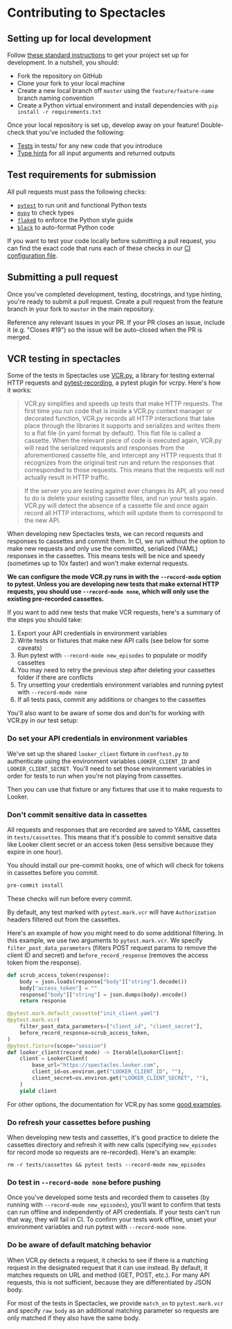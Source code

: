 # Contributing to Spectacles
## Setting up for local development

Follow [these standard instructions](https://opensource.guide/how-to-contribute/#opening-a-pull-request) to get your project set up for development. In a nutshell, you should:

* Fork the repository on GitHub
* Clone your fork to your local machine
* Create a new local branch off `master` using the `feature/feature-name` branch naming convention
* Create a Python virtual environment and install dependencies with `pip install -r requirements.txt`

Once your local repository is set up, develop away on your feature! Double-check that you've included the following:

* [Tests](https://docs.pytest.org/en/latest/) in tests/ for any new code that you introduce
* [Type hints](https://docs.python.org/3/library/typing.html) for all input arguments and returned outputs

## Test requirements for submission

All pull requests must pass the following checks:
* [`pytest`](https://docs.pytest.org/en/latest/) to run unit and functional Python tests
* [`mypy`](http://mypy-lang.org/) to check types
* [`flake8`](http://flake8.pycqa.org/en/latest/) to enforce the Python style guide
* [`black`](https://black.readthedocs.io/en/stable/) to auto-format Python code

If you want to test your code locally before submitting a pull request, you can find the exact code that runs each of these checks in our [CI configuration file](.circleci/config.yml).

## Submitting a pull request

Once you've completed development, testing, docstrings, and type hinting, you're ready to submit a pull request. Create a pull request from the feature branch in your fork to `master` in the main repository.

Reference any relevant issues in your PR. If your PR closes an issue, include it (e.g. "Closes #19") so the issue will be auto-closed when the PR is merged.

## VCR testing in spectacles

Some of the tests in Spectacles use [VCR.py](https://vcrpy.readthedocs.io/en/latest/), a library for testing external HTTP requests and [pytest-recording](https://github.com/kiwicom/pytest-recording), a pytest plugin for vcrpy. Here's how it works:

>VCR.py simplifies and speeds up tests that make HTTP requests. The first time you run code that is inside a VCR.py context manager or decorated function, VCR.py records all HTTP interactions that take place through the libraries it supports and serializes and writes them to a flat file (in yaml format by default). This flat file is called a cassette. When the relevant piece of code is executed again, VCR.py will read the serialized requests and responses from the aforementioned cassette file, and intercept any HTTP requests that it recognizes from the original test run and return the responses that corresponded to those requests. This means that the requests will not actually result in HTTP traffic.

>If the server you are testing against ever changes its API, all you need to do is delete your existing cassette files, and run your tests again. VCR.py will detect the absence of a cassette file and once again record all HTTP interactions, which will update them to correspond to the new API.

When developing new Spectacles tests, we can record requests and responses to cassettes and commit them. In CI, we run without the option to make new requests and only use the committed, serialized (YAML) responses in the cassettes. This means tests will be nice and speedy (sometimes up to 10x faster) and won't make external requests.

**We can configure the mode VCR.py runs in with the `--record-mode` option to pytest. Unless you are developing new tests that make external HTTP requests, you should use `--record-mode none`, which will only use the existing pre-recorded cassettes.**

If you want to add new tests that make VCR requests, here's a summary of the steps you should take:

1. Export your API credentials in environment variables
1. Write tests or fixtures that make new API calls (see below for some caveats)
1. Run pytest with `--record-mode new_episodes` to populate or modify cassettes
1. You may need to retry the previous step after deleting your cassettes folder if there are conflicts
1. Try unsetting your credentials environment variables and running pytest with `--record-mode none`
1. If all tests pass, commit any additions or changes to the cassettes

You'll also want to be aware of some dos and don'ts for working with VCR.py in our test setup:

### Do set your API credentials in environment variables

We've set up the shared `looker_client` fixture in `conftest.py` to authenticate using the environment variables `LOOKER_CLIENT_ID` and `LOOKER_CLIENT_SECRET`. You'll need to set those environment variables in order for tests to run when you're not playing from cassettes.

Then you can use that fixture or any fixtures that use it to make requests to Looker.

### Don't commit sensitive data in cassettes
All requests and responses that are recorded are saved to YAML cassettes in `tests/cassettes`. This means that it's possible to commit sensitive data like Looker client secret or an access token (less sensitive because they expire in one hour).

You should install our pre-commit hooks, one of which will check for tokens in cassettes before you commit.

```bash
pre-commit install
```

These checks will run before every commit.

By default, any test marked with `pytest.mark.vcr` will have `Authorization` headers filtered out from the cassettes.

Here's an example of how you might need to do some additional filtering. In this example, we use two arguments to `pytest.mark.vcr`. We specify `filter_post_data_parameters` (filters POST request params to remove the client ID and secret) and `before_record_response` (removes the access token from the response).

```python
def scrub_access_token(response):
    body = json.loads(response["body"]["string"].decode())
    body["access_token"] = ""
    response["body"]["string"] = json.dumps(body).encode()
    return response

@pytest.mark.default_cassette("init_client.yaml")
@pytest.mark.vcr(
    filter_post_data_parameters=["client_id", "client_secret"],
    before_record_response=scrub_access_token,
)
@pytest.fixture(scope="session")
def looker_client(record_mode) -> Iterable[LookerClient]:
    client = LookerClient(
        base_url="https://spectacles.looker.com",
        client_id=os.environ.get("LOOKER_CLIENT_ID", ""),
        client_secret=os.environ.get("LOOKER_CLIENT_SECRET", ""),
    )
    yield client
```

For other options, the documentation for VCR.py has some [good examples](https://vcrpy.readthedocs.io/en/latest/advanced.html#filter-sensitive-data-from-the-request).

### Do refresh your cassettes before pushing

When developing new tests and cassettes, it's good practice to delete the cassettes directory and refresh it with new calls (specifying `new_episodes` for record mode so requests are re-recorded). Here's an example:

```
rm -r tests/cassettes && pytest tests --record-mode new_episodes
```

### Do test in `--record-mode none` before pushing

Once you've developed some tests and recorded them to cassetes (by running with `--record-mode new_episodes`), you'll want to confirm that tests can run offline and independently of API credentials. If your tests can't run that way, they will fail in CI. To confirm your tests work offline, unset your environment variables and run pytest with `--record-mode none`.

### Do be aware of default matching behavior
When VCR.py detects a request, it checks to see if there is a matching request in the designated request that it can use instead. By default, it matches requests on URL and method (GET, POST, etc.). For many API requests, this is not sufficient, because they are differentiated by JSON body.

For most of the tests in Spectacles, we provide `match_on` to `pytest.mark.vcr` and specify `raw_body` as an additional matching parameter so requests are only matched if they also have the same body.
